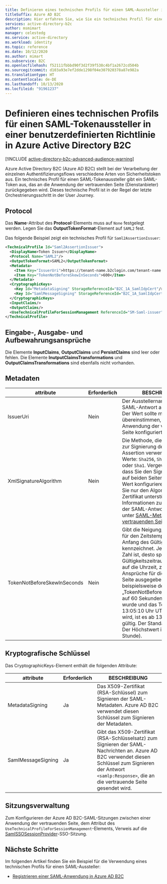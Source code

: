 ```yaml
---
title: Definieren eines technischen Profils für einen SAML-Aussteller in einer benutzerdefinierten Richtlinie
titleSuffix: Azure AD B2C
description: Hier erfahren Sie, wie Sie ein technisches Profil für einen SAML-Tokenaussteller (Security Assertion Markup Language) in einer benutzerdefinierten Richtlinie in Azure Active Directory B2C definieren.
services: active-directory-b2c
author: msmimart
manager: celestedg
ms.service: active-directory
ms.workload: identity
ms.topic: reference
ms.date: 10/12/2020
ms.author: mimart
ms.subservice: B2C
ms.openlocfilehash: f52111fbbbd90f3d2f39f538c4bf1a2672cd504b
ms.sourcegitcommit: d103a93e7ef2dde1298f04e307920378a87e982a
ms.translationtype: HT
ms.contentlocale: de-DE
ms.lasthandoff: 10/13/2020
ms.locfileid: "91961237"
---
```

# <a name="define-a-technical-profile-for-a-saml-token-issuer-in-an-azure-active-directory-b2c-custom-policy"></a>Definieren eines technischen Profils für einen SAML-Tokenaussteller in einer benutzerdefinierten Richtlinie in Azure Active Directory B2C

[!INCLUDE [active-directory-b2c-advanced-audience-warning](../../includes/active-directory-b2c-advanced-audience-warning.md)]

Azure Active Directory B2C (Azure AD B2C) stellt bei der Verarbeitung der einzelnen Authentifizierungsflows verschiedene Arten von Sicherheitstoken aus. Ein technisches Profil für einen SAML-Tokenaussteller gibt ein SAML-Token aus, das an die Anwendung der vertrauenden Seite (Dienstanbieter) zurückgegeben wird. Dieses technische Profil ist in der Regel der letzte Orchestrierungsschritt in der User Journey.

## <a name="protocol"></a>Protocol

Das **Name**-Attribut des **Protocol**-Elements muss auf `None` festgelegt werden. Legen Sie das **OutputTokenFormat**-Element auf `SAML2` fest.

Das folgende Beispiel zeigt ein technisches Profil für `Saml2AssertionIssuer`:

```xml
<TechnicalProfile Id="Saml2AssertionIssuer">
  <DisplayName>Token Issuer</DisplayName>
  <Protocol Name="SAML2"/>
  <OutputTokenFormat>SAML2</OutputTokenFormat>
  <Metadata>
    <Item Key="IssuerUri">https://tenant-name.b2clogin.com/tenant-name.onmicrosoft.com/B2C_1A_signup_signin_SAML</Item>
    <Item Key="TokenNotBeforeSkewInSeconds">600</Item>
  </Metadata>
  <CryptographicKeys>
    <Key Id="MetadataSigning" StorageReferenceId="B2C_1A_SamlIdpCert"/>
    <Key Id="SamlMessageSigning" StorageReferenceId="B2C_1A_SamlIdpCert"/>
  </CryptographicKeys>
  <InputClaims/>
  <OutputClaims/>
  <UseTechnicalProfileForSessionManagement ReferenceId="SM-Saml-issuer"/>
</TechnicalProfile>
```

## <a name="input-output-and-persist-claims"></a>Eingabe-, Ausgabe- und Aufbewahrungsansprüche

Die Elemente **InputClaims**, **OutputClaims** und **PersistClaims** sind leer oder fehlen. Die Elemente **InutputClaimsTransformations** und **OutputClaimsTransformations** sind ebenfalls nicht vorhanden.

## <a name="metadata"></a>Metadaten

| attribute | Erforderlich | BESCHREIBUNG |
| --------- | -------- | ----------- |
| IssuerUri | Nein | Der Ausstellername, der in der SAML-Antwort angezeigt wird. Der Wert sollte mit dem Namen übereinstimmen, der in der Anwendung der vertrauenden Seite konfiguriert ist. |
| XmlSignatureAlgorithm | Nein | Die Methode, die Azure AD B2C zur Signierung der SAML-Assertion verwendet. Mögliche Werte: `Sha256`, `Sha384`, `Sha512` oder `Sha1`. Vergewissern Sie sich, dass Sie den Signaturalgorithmus auf beiden Seiten mit demselben Wert konfigurieren. Verwenden Sie nur den Algorithmus, den Ihr Zertifikat unterstützt. Informationen zum Konfigurieren der SAML-Antwort finden Sie unter [SAML-Metadaten der vertrauenden Seite](relyingparty.md#metadata)|
|TokenNotBeforeSkewInSeconds| Nein| Gibt die Neigung, als ganze Zahl, für den Zeitstempel an, der den Anfang des Gültigkeitszeitraums kennzeichnet. Je höher diese Zahl ist, desto später beginnt der Gültigkeitszeitraum im Hinblick auf die Uhrzeit, zu der die Ansprüche für die vertrauende Seite ausgegeben werden. Wenn beispielsweise der Wert für „TokenNotBeforeSkewInSeconds“ auf 60 Sekunden festgelegt wurde und das Token um 13:05:10 Uhr UTC ausgegeben wird, ist es ab 13:04:10 Uhr UTC gültig. Der Standardwert ist 0. Der Höchstwert ist 3.600 (eine Stunde). |

## <a name="cryptographic-keys"></a>Kryptografische Schlüssel

Das CryptographicKeys-Element enthält die folgenden Attribute:

| attribute | Erforderlich | BESCHREIBUNG |
| --------- | -------- | ----------- |
| MetadataSigning | Ja | Das X509-Zertifikat (RSA-Schlüssel) zum Signieren der SAML-Metadaten. Azure AD B2C verwendet diesen Schlüssel zum Signieren der Metadaten. |
| SamlMessageSigning| Ja| Gibt das X509-Zertifikat (RSA-Schlüsselsatz) zum Signieren der SAML-Nachrichten an. Azure AD B2C verwendet diesen Schlüssel zum Signieren der Antwort `<samlp:Response>`, die an die vertrauende Seite gesendet wird.|

## <a name="session-management"></a>Sitzungsverwaltung

Zum Konfigurieren der Azure AD B2C-SAML-Sitzungen zwischen einer Anwendung der vertrauenden Seite, dem Attribut des `UseTechnicalProfileForSessionManagement`-Elements, Verweis auf die [SamlSSOSessionProvider](custom-policy-reference-sso.md#samlssosessionprovider)-SSO-Sitzung.

## <a name="next-steps"></a>Nächste Schritte

Im folgenden Artikel finden Sie ein Beispiel für die Verwendung eines technischen Profils für einen SAML-Aussteller:

- [Registrieren einer SAML-Anwendung in Azure AD B2C](connect-with-saml-service-providers.md)

